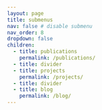 ```yaml
---
layout: page
title: submenus
nav: false # disable submenu
nav_order: 8
dropdown: false
children:
  - title: publications
    permalink: /publications/
  - title: divider
  - title: projects
    permalink: /projects/
  - title: divider
  - title: blog
    permalink: /blog/
---
```

